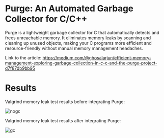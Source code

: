 # Purge: An Automated Garbage Collector for C/C++
Purge is a lightweight garbage collector for C that automatically detects and frees unreachable memory. It eliminates memory leaks by scanning and cleaning up unused objects, making your C programs more efficient and resource-friendly without manual memory management headaches.

Link to the article: https://medium.com/@ghosalarjun/efficient-memory-management-exploring-garbage-collection-in-c-c-and-the-purge-project-d7f87db9bb95

# Results
Valgrind memory leak test results before integrating Purge:

![nogc](https://github.com/user-attachments/assets/5cdc9a63-2b21-4681-a1e7-ab18be5dcdfa)

Valgrind memory leak test results after integrating Purge:

![gc](https://github.com/user-attachments/assets/e93292b7-55ed-4c78-909e-f3a5f504ea79)
